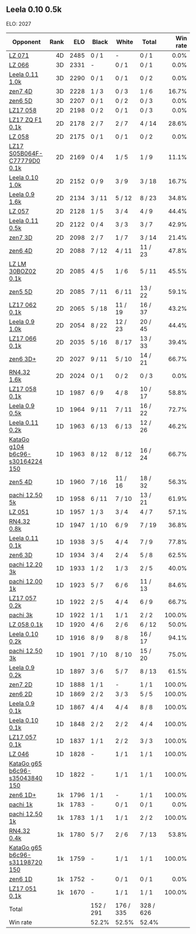 ## Leela 0.10 0.5k ##

ELO: 2027

Opponent | Rank | ELO | Black | White | Total | Win rate
---------|-----:|----:|-------|-------|-------|-------:
[LZ 071](LZ%20071.md) | 4D | 2485 | 0 / 1 | - | 0 / 1 | 0.0%
[LZ 066](LZ%20066.md) | 3D | 2331 | - | 0 / 1 | 0 / 1 | 0.0%
[Leela 0.11 1.0k](Leela%200.11%201.0k.md) | 3D | 2290 | 0 / 1 | 0 / 1 | 0 / 2 | 0.0%
[zen7 4D](zen7%204D.md) | 3D | 2228 | 1 / 3 | 0 / 3 | 1 / 6 | 16.7%
[zen6 5D](zen6%205D.md) | 3D | 2207 | 0 / 1 | 0 / 2 | 0 / 3 | 0.0%
[LZ17 058](LZ17%20058.md) | 2D | 2198 | 0 / 2 | 0 / 1 | 0 / 3 | 0.0%
[LZ17 ZQ F1 0.1k](LZ17%20ZQ%20F1%200.1k.md) | 2D | 2178 | 2 / 7 | 2 / 7 | 4 / 14 | 28.6%
[LZ 058](LZ%20058.md) | 2D | 2175 | 0 / 1 | 0 / 1 | 0 / 2 | 0.0%
[LZ17 S05B064F-C77779D0 0.1k](LZ17%20S05B064F-C77779D0%200.1k.md) | 2D | 2169 | 0 / 4 | 1 / 5 | 1 / 9 | 11.1%
[Leela 0.10 1.0k](Leela%200.10%201.0k.md) | 2D | 2152 | 0 / 9 | 3 / 9 | 3 / 18 | 16.7%
[Leela 0.9 1.6k](Leela%200.9%201.6k.md) | 2D | 2134 | 3 / 11 | 5 / 12 | 8 / 23 | 34.8%
[LZ 057](LZ%20057.md) | 2D | 2128 | 1 / 5 | 3 / 4 | 4 / 9 | 44.4%
[Leela 0.11 0.5k](Leela%200.11%200.5k.md) | 2D | 2122 | 0 / 4 | 3 / 3 | 3 / 7 | 42.9%
[zen7 3D](zen7%203D.md) | 2D | 2098 | 2 / 7 | 1 / 7 | 3 / 14 | 21.4%
[zen6 4D](zen6%204D.md) | 2D | 2088 | 7 / 12 | 4 / 11 | 11 / 23 | 47.8%
[LZ LM 30BOZ02 0.1k](LZ%20LM%2030BOZ02%200.1k.md) | 2D | 2085 | 4 / 5 | 1 / 6 | 5 / 11 | 45.5%
[zen5 5D](zen5%205D.md) | 2D | 2085 | 7 / 11 | 6 / 11 | 13 / 22 | 59.1%
[LZ17 062 0.1k](LZ17%20062%200.1k.md) | 2D | 2065 | 5 / 18 | 11 / 19 | 16 / 37 | 43.2%
[Leela 0.9 1.0k](Leela%200.9%201.0k.md) | 2D | 2054 | 8 / 22 | 12 / 23 | 20 / 45 | 44.4%
[LZ17 066 0.1k](LZ17%20066%200.1k.md) | 2D | 2035 | 5 / 16 | 8 / 17 | 13 / 33 | 39.4%
[zen6 3D+](zen6%203D+.md) | 2D | 2027 | 9 / 11 | 5 / 10 | 14 / 21 | 66.7%
[RN4.32 1.6k](RN4.32%201.6k.md) | 2D | 2024 | 0 / 1 | 0 / 2 | 0 / 3 | 0.0%
[LZ17 058 0.1k](LZ17%20058%200.1k.md) | 1D | 1987 | 6 / 9 | 4 / 8 | 10 / 17 | 58.8%
[Leela 0.9 0.5k](Leela%200.9%200.5k.md) | 1D | 1964 | 9 / 11 | 7 / 11 | 16 / 22 | 72.7%
[Leela 0.11 0.2k](Leela%200.11%200.2k.md) | 1D | 1963 | 6 / 13 | 6 / 13 | 12 / 26 | 46.2%
[KataGo g104 b6c96-s30164224 150](KataGo%20g104%20b6c96-s30164224%20150.md) | 1D | 1963 | 8 / 12 | 8 / 12 | 16 / 24 | 66.7%
[zen5 4D](zen5%204D.md) | 1D | 1960 | 7 / 16 | 11 / 16 | 18 / 32 | 56.3%
[pachi 12.50 5k](pachi%2012.50%205k.md) | 1D | 1958 | 6 / 11 | 7 / 10 | 13 / 21 | 61.9%
[LZ 051](LZ%20051.md) | 1D | 1957 | 1 / 3 | 3 / 4 | 4 / 7 | 57.1%
[RN4.32 0.8k](RN4.32%200.8k.md) | 1D | 1947 | 1 / 10 | 6 / 9 | 7 / 19 | 36.8%
[Leela 0.11 0.1k](Leela%200.11%200.1k.md) | 1D | 1938 | 3 / 5 | 4 / 4 | 7 / 9 | 77.8%
[zen6 3D](zen6%203D.md) | 1D | 1934 | 3 / 4 | 2 / 4 | 5 / 8 | 62.5%
[pachi 12.20 3k](pachi%2012.20%203k.md) | 1D | 1933 | 1 / 2 | 1 / 3 | 2 / 5 | 40.0%
[pachi 12.00 1k](pachi%2012.00%201k.md) | 1D | 1923 | 5 / 7 | 6 / 6 | 11 / 13 | 84.6%
[LZ17 057 0.2k](LZ17%20057%200.2k.md) | 1D | 1922 | 2 / 5 | 4 / 4 | 6 / 9 | 66.7%
[pachi 3k](pachi%203k.md) | 1D | 1922 | 1 / 1 | 1 / 1 | 2 / 2 | 100.0%
[LZ 058 0.1k](LZ%20058%200.1k.md) | 1D | 1920 | 4 / 6 | 2 / 6 | 6 / 12 | 50.0%
[Leela 0.10 0.2k](Leela%200.10%200.2k.md) | 1D | 1916 | 8 / 9 | 8 / 8 | 16 / 17 | 94.1%
[pachi 12.50 3k](pachi%2012.50%203k.md) | 1D | 1901 | 7 / 10 | 8 / 10 | 15 / 20 | 75.0%
[Leela 0.9 0.2k](Leela%200.9%200.2k.md) | 1D | 1897 | 3 / 6 | 5 / 7 | 8 / 13 | 61.5%
[zen7 2D](zen7%202D.md) | 1D | 1888 | 1 / 1 | - | 1 / 1 | 100.0%
[zen6 2D](zen6%202D.md) | 1D | 1869 | 2 / 2 | 3 / 3 | 5 / 5 | 100.0%
[Leela 0.9 0.1k](Leela%200.9%200.1k.md) | 1D | 1867 | 4 / 4 | 4 / 4 | 8 / 8 | 100.0%
[Leela 0.10 0.1k](Leela%200.10%200.1k.md) | 1D | 1848 | 2 / 2 | 2 / 2 | 4 / 4 | 100.0%
[LZ17 057 0.1k](LZ17%20057%200.1k.md) | 1D | 1837 | 1 / 1 | 2 / 2 | 3 / 3 | 100.0%
[LZ 046](LZ%20046.md) | 1D | 1828 | - | 1 / 1 | 1 / 1 | 100.0%
[KataGo g65 b6c96-s35043840 150](KataGo%20g65%20b6c96-s35043840%20150.md) | 1D | 1822 | - | 1 / 1 | 1 / 1 | 100.0%
[zen6 1D+](zen6%201D+.md) | 1k | 1796 | 1 / 1 | - | 1 / 1 | 100.0%
[pachi 1k](pachi%201k.md) | 1k | 1783 | - | 0 / 1 | 0 / 1 | 0.0%
[pachi 12.50 1k](pachi%2012.50%201k.md) | 1k | 1783 | 1 / 1 | 1 / 1 | 2 / 2 | 100.0%
[RN4.32 0.4k](RN4.32%200.4k.md) | 1k | 1780 | 5 / 7 | 2 / 6 | 7 / 13 | 53.8%
[KataGo g65 b6c96-s31198720 150](KataGo%20g65%20b6c96-s31198720%20150.md) | 1k | 1759 | - | 1 / 1 | 1 / 1 | 100.0%
[zen6 1D](zen6%201D.md) | 1k | 1752 | - | 0 / 1 | 0 / 1 | 0.0%
[LZ17 051 0.1k](LZ17%20051%200.1k.md) | 1k | 1670 | - | 1 / 1 | 1 / 1 | 100.0%
Total | | | 152 / 291 | 176 / 335 | 328 / 626 | 
Win rate| | | 52.2% | 52.5% | 52.4% | 
